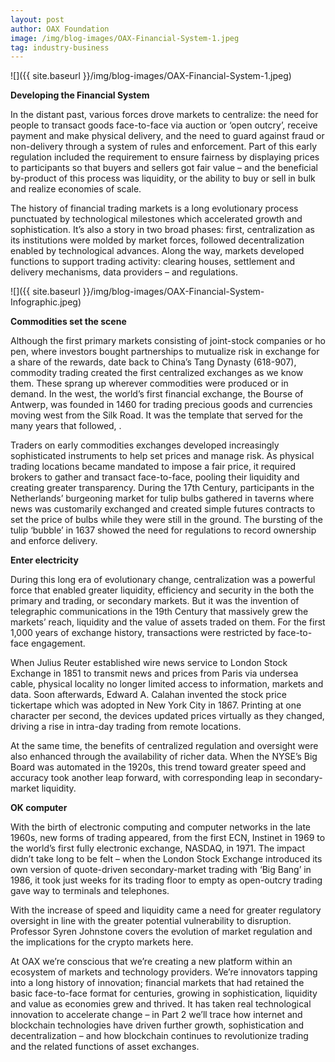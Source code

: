 ```yaml
---
layout: post
author: OAX Foundation
image: /img/blog-images/OAX-Financial-System-1.jpeg
tag: industry-business
---
```


![]({{ site.baseurl }}/img/blog-images/OAX-Financial-System-1.jpeg)

<b>Developing the Financial System</b>

In the distant past, various forces drove markets to centralize: the need for people to transact goods face-to-face via auction or ‘open outcry’, receive payment and make physical delivery, and the need to guard against fraud or non-delivery through a system of rules and enforcement. Part of this early regulation included the requirement to ensure fairness by displaying prices to participants so that buyers and sellers got fair value – and the beneficial by-product of this process was liquidity, or the ability to buy or sell in bulk and realize economies of scale.  

The history of financial trading markets is a long evolutionary process punctuated by technological milestones which accelerated growth and sophistication. It’s also a story in two broad phases: first, centralization as its institutions were molded by market forces, followed decentralization enabled by technological advances. Along the way, markets developed functions to support trading activity: clearing houses, settlement and delivery mechanisms, data providers – and regulations. 

![]({{ site.baseurl }}/img/blog-images/OAX-Financial-System-Infographic.jpeg)

<b>Commodities set the scene</b>

Although the first primary markets consisting of joint-stock companies or ho pen, where investors bought partnerships to mutualize risk in exchange for a share of the rewards, date back to China’s Tang Dynasty (618-907), commodity trading created the first centralized exchanges as we know them. These sprang up wherever commodities were produced or in demand. In the west, the world’s first financial exchange, the Bourse of Antwerp, was founded in 1460 for trading precious goods and currencies moving west from the Silk Road. It was the template that served for the many years that followed, . 

Traders on early commodities exchanges developed increasingly sophisticated instruments to help set prices and manage risk. As physical trading locations became mandated to impose a fair price, it required brokers to gather and transact face-to-face, pooling their liquidity and creating greater transparency. During the 17th Century, participants in the Netherlands’ burgeoning market for tulip bulbs gathered in taverns where news was customarily exchanged and created simple futures contracts to set the price of bulbs while they were still in the ground. The bursting of the tulip ‘bubble’ in 1637 showed the need for regulations to record ownership and enforce delivery. 

<b>Enter electricity</b>

During this long era of evolutionary change, centralization was a powerful force that enabled greater liquidity, efficiency and security in the both the primary and trading, or secondary markets. But it was the invention of telegraphic communications in the 19th Century that massively grew the markets’ reach, liquidity and the value of assets traded on them. For the first 1,000 years of exchange history, transactions were restricted by face-to-face engagement.

When Julius Reuter established wire news service to London Stock Exchange in 1851 to transmit news and prices from Paris via undersea cable, physical locality no longer limited access to information, markets and data. Soon afterwards, Edward A. Calahan invented the stock price tickertape which was adopted in New York City in 1867. Printing at one character per second, the devices updated prices virtually as they changed, driving a rise in intra-day trading from remote locations. 

At the same time, the benefits of centralized regulation and oversight were also enhanced through the availability of richer data. When the NYSE’s Big Board was automated in the 1920s, this trend toward greater speed and accuracy took another leap forward, with corresponding leap in secondary-market liquidity. 

<b>OK computer</b>

With the birth of electronic computing and computer networks in the late 1960s, new forms of trading appeared, from the first ECN, Instinet in 1969 to the world’s first fully electronic exchange, NASDAQ, in 1971. The impact didn’t take long to be felt – when the London Stock Exchange introduced its own version of quote-driven secondary-market trading with ‘Big Bang’ in 1986, it took just weeks for its trading floor to empty as open-outcry trading gave way to terminals and telephones. 

With the increase of speed and liquidity came a need for greater regulatory oversight in line with the greater potential vulnerability to disruption. Professor Syren Johnstone covers the evolution of market regulation and the implications for the crypto markets here.

At OAX we’re conscious that we’re creating a new platform within an ecosystem of markets and technology providers.  We’re innovators tapping into a long history of innovation; financial markets that had retained the basic face-to-face format for centuries, growing in sophistication, liquidity and value as economies grew and thrived. It has taken real technological innovation to accelerate change –  in Part 2 we’ll trace how internet and blockchain technologies have driven further growth, sophistication and decentralization – and how blockchain continues to revolutionize trading and the related functions of asset exchanges.  



